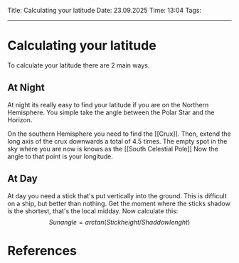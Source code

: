 Title: Calculating your latitude
Date: 23.09.2025
Time: 13:04
Tags: 

---
# Calculating your latitude

To calculate your latitude there are 2 main ways.

## At Night

At night its really easy to find your latitude if you are on the Northern Hemisphere. 
You simple take the angle between the Polar Star and the Horizon. 

On the southern Hemisphere you need to find the [[Crux]]. Then, extend the long axis of the crux downwards a total of 4.5 times.
The empty spot in the sky where you are now is knows as the [[South Celestial Pole]]
Now the angle to that point is your longitude. 

## At Day

At day you need a stick that's put vertically into the ground. This is difficult on a ship, but better than nothing. 
Get the moment where the sticks shadow is the shortest, that's the local midday.
Now calculate this: $$Sunangle = arctan(Stickheight/Shaddowlenght)$$


# References